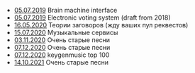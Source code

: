 * [05.07.2019](bmi.md) Brain machine interface
* [05.07.2019](pravda.md) Electronic voting system (draft from 2018)
* [16.05.2020](conspiracy.md) Теории заговоров (жду ваших пул реквестов)
* [15.07.2020](wtf-music.md) Музыкальные сервисы
* [03.11.2020](bl/) Очень старые песни
* [07.12.2020](vv/) Очень старые песни
* [07.12.2020](km/) keygenmusic top 100
* [14.10.2021](vvt/) Очень старые песни
